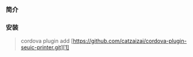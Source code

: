 ﻿### 简介

### 安装
> cordova plugin add [https://github.com/catzaizai/cordova-plugin-seuic-printer.git][1]


[1]: https://github.com/catzaizai/cordova-plugin-seuic-printer.git
